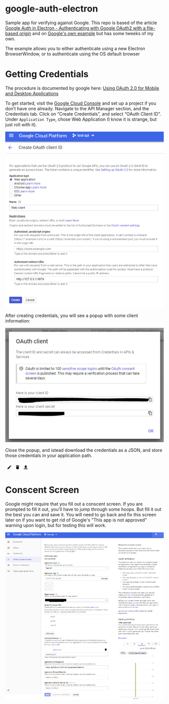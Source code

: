 # google-auth-electron
Sample app for verifying against Google. This repo is based of the article [Google Auth in Electron - Authenticating with Google OAuth2 with a file-based origin](https://blog.ecliptic.io/google-auth-in-electron-a47b773940ae) and on [Google's own example](https://developers.google.com/sheets/api/quickstart/nodejs) but has some tweeks of my own.

The example allows you to either authenticate using a new Electron BrowserWindow, or to authenticate using the OS default browser

# Getting Credentials
The procedure is documented by google here: [Using OAuth 2.0 for Mobile and Desktop Applications](https://developers.google.com/identity/protocols/OAuth2InstalledApp)

To get started, visit the [Google Cloud Console](https://console.cloud.google.com/) and set up a project if you don’t have one already. Navigate to the API Manager section, and the Credentials tab. Click on “Create Credentials”, and select “OAuth Client ID”. Under `Application Type`, chose Web Application (I know it is strange, but just roll with it).

![Credentials Image](img/credentials-screen.png)

After creating credentials, you will see a popup with some client information:

![Oauth Client Image](img/oauth-popup.png)

Close the popup, and istead download the credentials as a JSON, and store those credentials in your application path.

![Download icons](img/download-icons.png)

# Conscent Screen
Google might require that you fill out a conscent screen. If you are prompted to fill it out, you'll have to jump through some hoops. But fill it out the best you can and save it. You will need to go back and fix this screen later on if you want to get rid of Google's "This app is not approved" warning upon login, but for testing this will work.

![Consent Screen](img/consent-screen.png)